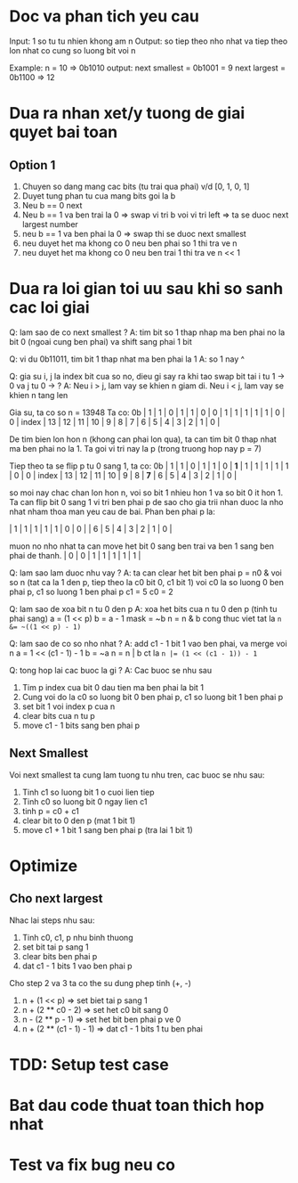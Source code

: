 # Doc va phan tich yeu cau
Input: 1 so tu tu nhien khong am n
Output: so tiep theo nho nhat va tiep theo lon nhat co cung so luong bit voi n

Example:
n = 10 => 0b1010
output: next smallest = 0b1001 = 9
next largest = 0b1100 => 12

# Dua ra nhan xet/y tuong de giai quyet bai toan
## Option 1
1. Chuyen so dang mang cac bits (tu trai qua phai) v/d [0, 1, 0, 1]
2. Duyet tung phan tu cua mang bits goi la b
3. Neu b == 0 next
4. Neu b == 1 va ben trai la 0 => swap vi tri b voi vi tri left => ta se duoc next largest number
4. neu b == 1 va ben phai la 0 => swap thi se duoc next smallest
5. neu duyet het ma khong co 0 neu ben phai so 1 thi tra ve n
6. neu duyet het ma khong co 0 neu ben trai 1 thi tra ve n << 1

# Dua ra loi gian toi uu sau khi so sanh cac loi giai
Q: lam sao de co next smallest ?
A: tim bit so 1 thap nhap ma ben phai no la bit 0 (ngoai cung ben phai) va shift sang phai 1 bit

Q: vi du 0b11011, tim bit 1 thap nhat ma ben phai la 1
A: so 1 nay ^

Q: gia su i, j la index bit cua so no, dieu gi say ra khi tao swap bit tai i tu 1 -> 0 va j tu 0 -> ?
A: Neu i > j, lam vay se khien n giam di. Neu i < j, lam vay se khien n tang len

Gia su, ta co so n = 13948
Ta co:
      0b |  1 |  1 |  0 |  1 | 1 | 0 | 0 | 1 | 1 | 1 | 1 | 1 | 0 | 0 | 
   index | 13 | 12 | 11 | 10 | 9 | 8 | 7 | 6 | 5 | 4 | 3 | 2 | 1 | 0 |
   
De tim bien lon hon n (khong can phai lon qua), ta can tim bit 0 thap nhat ma ben phai no la 1. Ta goi vi tri nay la p (trong truong hop nay p = 7)

Tiep theo ta se flip p tu 0 sang 1, ta co:
      0b |  1 |  1 |  0 |  1 | 1 | 0 | **1** | 1 | 1 | 1 | 1 | 1 | 0 | 0 | 
   index | 13 | 12 | 11 | 10 | 9 | 8 | **7** | 6 | 5 | 4 | 3 | 2 | 1 | 0 |
   
so moi nay chac chan lon hon n, voi so bit 1 nhieu hon 1 va so bit 0 it hon 1.
Ta can flip bit 0 sang 1 vi tri ben phai p de sao cho gia trii nhan duoc la nho nhat nham thoa man yeu cau de bai.
Phan ben phai p la:

| 1 | 1 | 1 | 1 | 1 | 0 | 0 | 
| 6 | 5 | 4 | 3 | 2 | 1 | 0 |

muon no nho nhat ta can move het bit 0 sang ben trai va ben 1 sang ben phai
de thanh.
| 0 | 0 | 1 | 1 | 1 | 1 | 1 | 

Q: lam sao lam duoc nhu vay ?
A: ta can clear het bit ben phai p = n0 & voi so n (tat ca la 1 den p, tiep theo la c0 bit 0, c1 bit 1) voi c0 la so luong 0 ben phai p, c1 so luong 1 ben phai p
c1 = 5
c0 = 2

Q: lam sao de xoa bit n tu 0 den p
A: xoa het bits cua n tu 0 den p (tinh tu phai sang)
a = (1 << p)
b = a - 1
mask = ~b
n = n & b
cong thuc viet tat la `n &= ~((1 << p) - 1)`

Q: lam sao de co so nho nhat ?
A: add c1 - 1 bit 1 vao ben phai, va merge voi n
a = 1 << (c1 - 1) - 1
b = ~a 
n = n | b
ct la `n |= (1 << (c1 - 1)) - 1`

Q: tong hop lai cac buoc la gi ?
A: Cac buoc se nhu sau
1. Tim p index cua bit 0 dau tien ma ben phai la bit 1
2. Cung voi do la c0 so luong bit 0 ben phai p, c1 so luong bit 1 ben phai p
3. set bit 1 voi index p cua n
4. clear bits cua n tu p
5. move c1 - 1 bits sang ben phai p

## Next Smallest
Voi next smallest ta cung lam tuong tu nhu tren, cac buoc se nhu sau:
1. Tinh c1 so luong bit 1 o cuoi lien tiep
2. Tinh c0 so luong bit 0 ngay lien c1
3. tinh p = c0 + c1
4. clear bit to 0 den p (mat 1 bit 1)
5. move c1 + 1 bit 1 sang ben phai p (tra lai 1 bit 1)

# Optimize
## Cho next largest
Nhac lai steps nhu sau:
1. Tinh c0, c1, p nhu binh thuong
2. set bit tai p sang 1
3. clear bits ben phai p
4. dat c1 - 1 bits 1 vao ben phai p

Cho step 2 va 3 ta co the su dung phep tinh (+, -)
1. n + (1 << p) => set biet tai p sang 1
2. n + (2 ** c0 - 2) => set het c0 bit sang 0
3. n - (2 ** p - 1) => set het bit ben phai p ve 0
4. n + (2 ** (c1 - 1) - 1) => dat c1 - 1 bits 1 tu ben phai

# TDD: Setup test case

# Bat dau code thuat toan thich hop nhat

# Test va fix bug neu co
